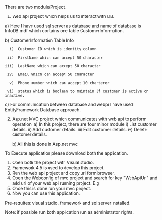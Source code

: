 There are two module/Project.

1. Web api project which helps us to interact with DB.

  a) Here I have used sql server as database and name of database is InfoDB.mdf which contains one table CustomerInformation.
  
  b)  CustomerInformation Table Info
  
      i)  Customer ID which is identity column
      
	 ii)  FirstName which can accept 50 character
	 
    iii)  LastName which can accept 50 character
    
	 iv)  Email which can accept 50 character
	 
	  v)  Phone number which can accept 10 charterer 
	  
	 vi)  status which is boolean to maintain if customer is active or inactive.
	 
  c) For communication between database and webpi I have used EntityFramework Database approach.

2. Asp.net MVC project which communicates with web api to perform operation.
   a) In this project, there are four minor module 
      i)  List customer details.
	 ii)  Add customer details.
	 iii) Edit customer details.
	 iv)  Delete customer details.
	  
   b) All this is done in Asp.net mvc
   

To Execute application please download both the application.
1. Open both the project with Visual studio.
2. Framework 4.5 is used to develop this project.
3. Run the web api project and copy url form browser.
4. Open the Webconfig of mvc project and search for key "WebApiUrl" and add url of your web api running project.
     E.g  <add key="WebApiUrl" value="http://localhost:55029/"/>
5. Once this is done run your mvc project.
6. Now you can use this application.

Pre-requites:
visual studio, framework and sql server installed.

Note:
if possible run both application run as administrator rights.
